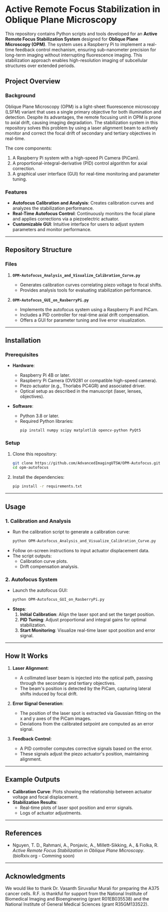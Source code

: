 
# Active Remote Focus Stabilization in Oblique Plane Microscopy

This repository contains Python scripts and tools developed for an **Active Remote Focus Stabilization System** designed for **Oblique Plane Microscopy (OPM)**. The system uses a Raspberry Pi to implement a real-time feedback control mechanism, ensuring sub-nanometer precision for long-term imaging without interrupting fluorescence imaging. This stabilization approach enables high-resolution imaging of subcellular structures over extended periods.

## Project Overview

### Background
Oblique Plane Microscopy (OPM) is a light-sheet fluorescence microscopy (LSFM) variant that uses a single primary objective for both illumination and detection. Despite its advantages, the remote focusing unit in OPM is prone to axial drift, causing imaging degradation. The stabilization system in this repository solves this problem by using a laser alignment beam to actively monitor and correct the focal drift of secondary and tertiary objectives in real-time. 

The core components:
1. A Raspberry Pi system with a high-speed Pi Camera (PiCam).
2. A proportional-integral-derivative (PID) control algorithm for axial correction.
3. A graphical user interface (GUI) for real-time monitoring and parameter tuning.

### Features
- **Autofocus Calibration and Analysis**: Creates calibration curves and analyzes the stabilization performance.
- **Real-Time Autofocus Control**: Continuously monitors the focal plane and applies corrections via a piezoelectric actuator.
- **Customizable GUI**: Intuitive interface for users to adjust system parameters and monitor performance.

---

## Repository Structure

### Files
1. **`OPM-Autofocus_Analysis_and_Visualize_Calibration_Curve.py`**
   - Generates calibration curves correlating piezo voltage to focal shifts.
   - Provides analysis tools for evaluating stabilization performance.

2. **`OPM-Autofocus_GUI_on_RasberryPi.py`**
   - Implements the autofocus system using a Raspberry Pi and PiCam.
   - Includes a PID controller for real-time axial drift compensation.
   - Offers a GUI for parameter tuning and live error visualization.

---

## Installation

### Prerequisites
- **Hardware**:
  - Raspberry Pi 4B or later.
  - Raspberry Pi Camera (OV9281 or compatible high-speed camera).
  - Piezo actuator (e.g., Thorlabs PC4GR) and associated driver.
  - Optical setup as described in the manuscript (laser, lenses, objectives).

- **Software**:
  - Python 3.8 or later.
  - Required Python libraries:
    ```
    pip install numpy scipy matplotlib opencv-python PyQt5
    ```

### Setup
1. Clone this repository:
   ```bash
   git clone https://github.com/AdvancedImagingUTSW/OPM-Autofocus.git
   cd opm-autofocus
   ```
2. Install the dependencies:
   ```bash
   pip install -r requirements.txt
   ```

---

## Usage

### 1. **Calibration and Analysis**
   - Run the calibration script to generate a calibration curve:
     ```bash
     python OPM-Autofocus_Analysis_and_Visualize_Calibration_Curve.py
     ```
   - Follow on-screen instructions to input actuator displacement data.
   - The script outputs:
     - Calibration curve plots.
     - Drift compensation analysis.

### 2. **Autofocus System**
   - Launch the autofocus GUI:
     ```bash
     python OPM-Autofocus_GUI_on_RasberryPi.py
     ```
   - **Steps**:
     1. **Initial Calibration**: Align the laser spot and set the target position.
     2. **PID Tuning**: Adjust proportional and integral gains for optimal stabilization.
     3. **Start Monitoring**: Visualize real-time laser spot position and error signal.

---

## How It Works

1. **Laser Alignment**:
   - A collimated laser beam is injected into the optical path, passing through the secondary and tertiary objectives.
   - The beam's position is detected by the PiCam, capturing lateral shifts induced by focal drift.

2. **Error Signal Generation**:
   - The position of the laser spot is extracted via Gaussian fitting on the x and y axes of the PiCam images.
   - Deviations from the calibrated setpoint are computed as an error signal.

3. **Feedback Control**:
   - A PID controller computes corrective signals based on the error.
   - These signals adjust the piezo actuator's position, maintaining alignment.

---

## Example Outputs

- **Calibration Curve**: 
  Plots showing the relationship between actuator voltage and focal displacement.
- **Stabilization Results**:
  - Real-time plots of laser spot position and error signals.
  - Logs of actuator adjustments.

---

## References

- Nguyen, T. D., Rahmani, A., Ponjavic, A., Millett-Sikking, A., & Fiolka, R. *Active Remote Focus Stabilization in Oblique Plane Microscopy*. (bioRxiv.org - Comming soon)


---

## Acknowledgments

We would like to thank Dr. Vasanth Siruvallur Murali for preparing the A375 cancer cells. R.F. is thankful for support from the National Institute of Biomedical Imaging and Bioengineering (grant R01EB035538) and the National Institute of General Medical Sciences (grant R35GM133522).

